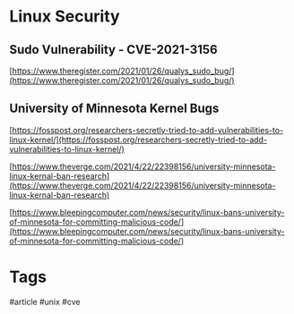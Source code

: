 # Linux Security

## Sudo Vulnerability - CVE-2021-3156

[https://www.theregister.com/2021/01/26/qualys_sudo_bug/](https://www.theregister.com/2021/01/26/qualys_sudo_bug/)

## University of Minnesota Kernel Bugs

[https://fosspost.org/researchers-secretly-tried-to-add-vulnerabilities-to-linux-kernel/](https://fosspost.org/researchers-secretly-tried-to-add-vulnerabilities-to-linux-kernel/)

[https://www.theverge.com/2021/4/22/22398156/university-minnesota-linux-kernal-ban-research](https://www.theverge.com/2021/4/22/22398156/university-minnesota-linux-kernal-ban-research)

[https://www.bleepingcomputer.com/news/security/linux-bans-university-of-minnesota-for-committing-malicious-code/](https://www.bleepingcomputer.com/news/security/linux-bans-university-of-minnesota-for-committing-malicious-code/)

# Tags

#article #unix #cve